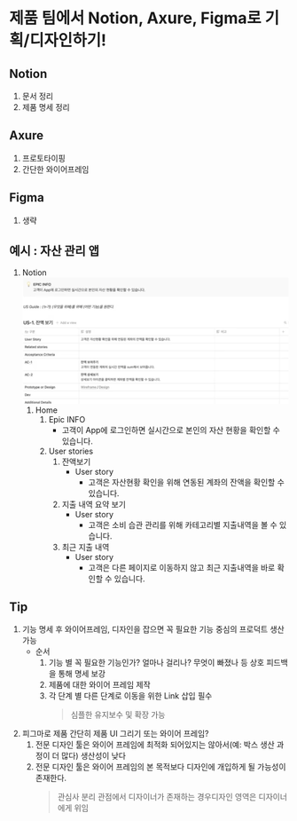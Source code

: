 # 제품 팀에서 Notion, Axure, Figma로 기획/디자인하기! 

## Notion
 1. 문서 정리
 2. 제품 명세 정리
## Axure
 1. 프로토타이핑
 2. 간단한 와이어프레임
## Figma
 1. 생략
## 예시 : 자산 관리 앱

 1. Notion
    ![예시](./img/37.png)
    1. Home
        1. Epic INFO
            - 고객이 App에 로그인하면 실시간으로 본인의 자산 현황을 확인할 수 있습니다.
        2. User stories
            1. 잔액보기
                - User story
                    - 고객은 자산현황 확인을 위해 연동된 계좌의 잔액을 확인할 수 있습니다.
            2. 지출 내역 요약 보기
                - User story
                    - 고객은 소비 습관 관리를 위해 카테고리별 지출내역을 볼 수 있습니다.
            3. 최근 지출 내역
                - User story
                    - 고객은 다른 페이지로 이동하지 않고 최근 지출내역을 바로 확인할 수 있습니다.

## Tip
 1. 기능 명세 후 와이어프레임, 디자인을 잡으면 꼭 필요한 기능 중심의 프로덕트 생산 가능
    - 순서
      1. 기능 별 꼭 필요한 기능인가? 얼마나 걸리나? 무엇이 빠졌나 등 상호 피드백을 통해 명세 보강
      2. 제품에 대한 와이어 프레임 제작
      3. 각 단계 별 다른 단계로 이동을 위한 Link 삽입 필수
         > 심플한 유지보수 및 확장 가능
 2. 피그마로 제품 간단히 제품 UI 그리기 또는 와이어 프레임?
    1. 전문 디자인 툴은 와이어 프레임에 최적화 되어있지는 않아서(예: 박스 생산 과정이 더 많다) 생산성이 낮다
    2. 전문 디자인 툴은 와이어 프레임의 본 목적보다 디자인에 개입하게 될 가능성이 존재한다.
        > 관심사 분리 관점에서 디자이너가 존재하는 경우디자인 영역은 디자이너에게 위임
